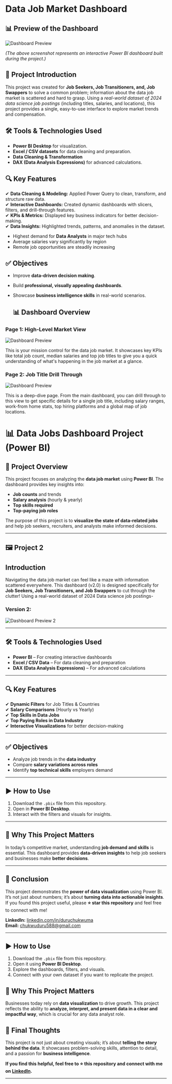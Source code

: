 
# Data Job Market Dashboard
## 📊 Preview of the Dashboard
![Dashboard Preview](images/Project%201.PNG)

*(The above screenshot represents an interactive Power BI dashboard built during the project.)*

## 📌 Project Introduction
This project was created for **Job Seekers, Job Transitioners, and, Job Swappers** to solve a common problem; information about the data job market is scattered and hard to grasp. Using a *real-world dataset of 2024 data science job postings* (including titles, salaries, and locations), this project provides a single, easy-to-use interface to explore market trends and compensation.

## 🛠 Tools & Technologies Used
- **Power BI Desktop** for visualization.
- **Excel / CSV datasets** for data cleaning and preparation.
- **Data Cleaning & Transformation**
- **DAX (Data Analysis Expressions)**  for advanced calculations.


## 🔍 Key Features
✔ **Data Cleaning & Modeling:** Applied Power Query to clean, transform, and structure raw data.  
✔ **Interactive Dashboards:** Created dynamic dashboards with slicers, filters, and drill-through features.  
✔ **KPIs & Metrics:** Displayed key business indicators for better decision-making.  
✔ **Data Insights:** Highlighted trends, patterns, and anomalies in the dataset.  
- Highest demand for **Data Analysts** in major tech hubs
- Average salaries vary significantly by region
- Remote job opportunities are steadily increasing

## ✅ Objectives
- Improve **data-driven decision making**.
- Build **professional, visually appealing dashboards**.
- Showcase **business intelligence skills** in real-world scenarios.

  ## 📊 Dashboard Overview

### Page 1: High-Level Market View

![Dashboard Preview](images/Project%201.PNG)

This is your mission control for the data job market. It showcases key KPIs like total job count, median salaries and top job titles to give you a quick understanding of what's happening in the job market at a glance.

### Page 2: Job Title Drill Through

![Dashboard Preview](images/Project%202.png)

This is a deep-dive page. From the main dashboard, you can drill through to this view to get specific details for a single job title, including salary ranges, work-from home stats, top hiring platforms and a global map of job locations.

# 📊 Data Jobs Dashboard Project (Power BI)

## 📌 Project Overview
This project focuses on analyzing the **data job market** using **Power BI**. The dashboard provides key insights into:
- **Job counts** and trends
- **Salary analysis** (hourly & yearly)
- **Top skills required**
- **Top-paying job roles**

The purpose of this project is to **visualize the state of data-related jobs** and help job seekers, recruiters, and analysts make informed decisions.

---

## 🖼 Project 2

## Introduction

Navigating the data job market can feel like a maze with information scattered everywhere. This dashboard (v2.0) is designed specifically for **Job Seekers, Job Transitioners, and Job Swappers** to cut through the clutter! Using a real-world dataset of 2024 Data science job postings-
### Version 2:
![Dashboard Preview 2](images/projecttt22.0.png)

---

## 🛠 Tools & Technologies Used
- **Power BI** – For creating interactive dashboards  
- **Excel / CSV Data** – For data cleaning and preparation  
- **DAX (Data Analysis Expressions)** – For advanced calculations  

---

## 🔍 Key Features
✔ **Dynamic Filters** for Job Titles & Countries  
✔ **Salary Comparisons** (Hourly vs Yearly)  
✔ **Top Skills in Data Jobs**  
✔ **Top Paying Roles in Data Industry**  
✔ **Interactive Visualizations** for better decision-making  

---

## ✅ Objectives
- Analyze job trends in the **data industry**
- Compare **salary variations across roles**
- Identify **top technical skills** employers demand

---

## ▶ How to Use
1. Download the `.pbix` file from this repository.
2. Open in **Power BI Desktop**.
3. Interact with the filters and visuals for insights.

---

## 🚀 Why This Project Matters
In today’s competitive market, understanding **job demand and skills** is essential. This dashboard provides **data-driven insights** to help job seekers and businesses make **better decisions**.

---

## 🙌 Conclusion
This project demonstrates the **power of data visualization** using Power BI. It’s not just about numbers; it’s about **turning data into actionable insights**.  
If you found this project useful, please **⭐ star this repository** and feel free to connect with me!  

**LinkedIn:** [linkedin.com/in/duruchukwuma](https://linkedin.com/in/duruchukwuma)  
**Email:** chukwuduru588@gmail.com  

---


## ▶ How to Use
1. Download the `.pbix` file from this repository.
2. Open it using **Power BI Desktop**.
3. Explore the dashboards, filters, and visuals.
4. Connect with your own dataset if you want to replicate the project.

## 🚀 Why This Project Matters
Businesses today rely on **data visualization** to drive growth. This project reflects the ability to **analyze, interpret, and present data in a clear and impactful way**, which is crucial for any data analyst role.

## 🙌 Final Thoughts
This project is not just about creating visuals; it’s about **telling the story behind the data**. It showcases problem-solving skills, attention to detail, and a passion for **business intelligence**.

**If you find this helpful, feel free to ⭐ this repository and connect with me on [LinkedIn](https://www.linkedin.com/in/chukwuma-duru-2896ab333?utm_source=share&utm_campaign=share_via&utm_content=profile&utm_medium=android_app).**

---


